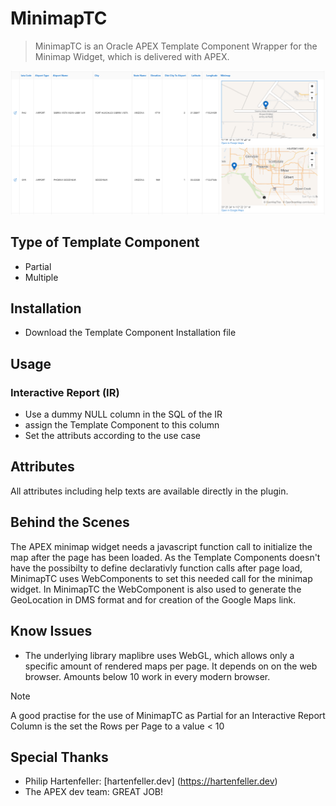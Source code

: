 # MinimapTC

> MinimapTC is an Oracle APEX Template Component Wrapper for the Minimap Widget, which is delivered with APEX.

![Screenshot of MinimapTC used as Partial in an Interactive Report](https://raw.githubusercontent.com/JensKaschuba/MinimapTC/master/assets/mimimaptc_ir_screenshot.png)

## Type of Template Component
- Partial
- Multiple

## Installation
- Download the Template Component Installation file
## Usage
### Interactive Report (IR)
- Use a dummy NULL column in the SQL of the IR
- assign the Template Component to this column
- Set the attributs according to the use case

## Attributes
All attributes including help texts are available directly in the plugin.

## Behind the Scenes
The APEX minimap widget needs a javascript function call to initialize the map after the page has been loaded.
As the Template Components doesn't have the possibilty to define declarativly function calls after page load, MinimapTC uses WebComponents to set this needed call for the minimap widget.
In MinimapTC the WebComponent is also used to generate the GeoLocation in DMS format and for creation of the Google Maps link.

## Know Issues
- The underlying library maplibre uses WebGL, which allows only a specific amount of rendered maps per page.
  It depends on on the web browser. Amounts below 10 work in every modern browser.
> [!NOTE]
> A good practise for the use of MinimapTC as Partial for an Interactive Report Column is the set the Rows per Page to a value < 10  

## Special Thanks
- Philip Hartenfeller: [hartenfeller.dev] (https://hartenfeller.dev)
- The APEX dev team: GREAT JOB!

